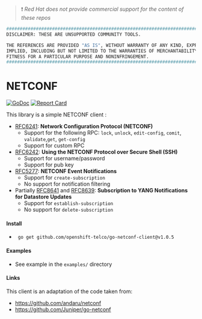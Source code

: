 > :heavy_exclamation_mark: *Red Hat does not provide commercial support for the content of these repos*

```bash
#############################################################################
DISCLAIMER: THESE ARE UNSUPPORTED COMMUNITY TOOLS.

THE REFERENCES ARE PROVIDED "AS IS", WITHOUT WARRANTY OF ANY KIND, EXPRESS OR
IMPLIED, INCLUDING BUT NOT LIMITED TO THE WARRANTIES OF MERCHANTABILITY,
FITNESS FOR A PARTICULAR PURPOSE AND NONINFRINGEMENT.
#############################################################################
```

# NETCONF

[![GoDoc](https://godoc.org/github.com/openshift-telco/go-netconf-client?status.svg)](https://godoc.org/github.com/openshift-telco/go-netconf-client)
[![Report Card](https://goreportcard.com/badge/github.com/openshift-telco/go-netconf-client)](https://goreportcard.com/report/github.com/openshift-telco/go-netconf-client)

This library is a simple NETCONF client :
- [RFC6241](http://tools.ietf.org/html/rfc6241): **Network Configuration Protocol (NETCONF)** 
    - Support for the following RPC: `lock`, `unlock`, `edit-config`, `comit`, `validate`,`get`, `get-config`
    - Support for custom RPC
- [RFC6242](http://tools.ietf.org/html/rfc6242): **Using the NETCONF Protocol over Secure Shell (SSH)**
    - Support for username/password
    - Support for pub key
- [RFC5277](https://datatracker.ietf.org/doc/html/rfc5277): **NETCONF Event Notifications**
    - Support for `create-subscription`
    - No support for notification filtering
- Partially [RFC8641](https://datatracker.ietf.org/doc/html/rfc8641) and [RFC8639](https://datatracker.ietf.org/doc/html/rfc8639): **Subscription to YANG Notifications for Datastore Updates**
    - Support for `establish-subscription`
    - No support for `delete-subscription`

#### Install

- ` go get github.com/openshift-telco/go-netconf-client@v1.0.5`

#### Examples

- See example in the `examples/` directory

#### Links
This client is an adaptation of the code taken from:
- https://github.com/andaru/netconf
- https://github.com/Juniper/go-netconf
